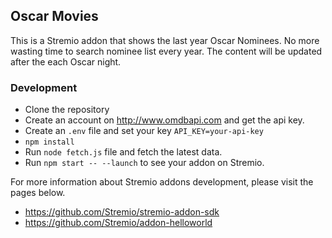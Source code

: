 ## Oscar Movies

This is a Stremio addon that shows the last year Oscar Nominees. 
No more wasting time to search nominee list every year.
The content will be updated after the each Oscar night.

### Development
* Clone the repository
* Create an account on http://www.omdbapi.com and get the api key.
* Create an ```.env``` file and set your key ```API_KEY=your-api-key```
* ```npm install```
* Run ```node fetch.js``` file and fetch the latest data.
* Run ```npm start -- --launch``` to see your addon on Stremio.

For more information about Stremio addons development, please visit the pages below.
* https://github.com/Stremio/stremio-addon-sdk
* https://github.com/Stremio/addon-helloworld  
 




